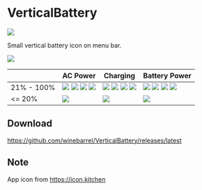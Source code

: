 # VerticalBattery

[![](https://github.com/user-attachments/assets/345761b5-7c46-4f3d-ad9c-382082110f05)](https://apps.apple.com/jp/app/verticalbattery/id6742373118)

Small vertical battery icon on menu bar.

![](https://github.com/user-attachments/assets/8e62aec2-05c7-412c-9c6e-0e6a7314477a)

| | AC Power | Charging | Battery Power |
| - | - | - | - |
| 21% - 100% | ![](https://github.com/user-attachments/assets/7958323d-14f3-45b3-a632-208d9eaa7619) ![](https://github.com/user-attachments/assets/4da987ac-4934-46c2-a32e-b8ed45a8c326) ![](https://github.com/user-attachments/assets/f0945698-d8e3-4772-861a-682965640832) ![](https://github.com/user-attachments/assets/e2d925a7-087d-4b4f-b0b2-956bd67eeb50) | ![](https://github.com/user-attachments/assets/02db0a40-a4a6-41ab-856e-a1018ab2db27) ![](https://github.com/user-attachments/assets/be90752b-fc46-4f77-a1b2-32e52e42d07a) ![](https://github.com/user-attachments/assets/22f2b4ab-45b4-45f5-9bfb-b79550418b47) ![](https://github.com/user-attachments/assets/046e761b-65b7-4ad4-ba55-88d1c5fc47ef) | ![](https://github.com/user-attachments/assets/6becc891-4def-47dd-93b3-2bca1ee4f528) ![](https://github.com/user-attachments/assets/2f400408-edeb-4152-92a2-0ae89b4f4b28) ![](https://github.com/user-attachments/assets/cc237553-7f06-4271-bda8-1dcc6f062dbd) ![](https://github.com/user-attachments/assets/32f9961c-11bc-43e0-9342-61c12edf6c0b) |
| <= 20% | ![](https://github.com/user-attachments/assets/4362d361-2984-45b2-a414-7f333324dfc7) | ![](https://github.com/user-attachments/assets/3e1047b9-7829-4bc7-b6cb-ab81e3187317) | ![](https://github.com/user-attachments/assets/1b12605b-bf84-4a8c-a96e-a7dd9df48b78) |

## Download

https://github.com/winebarrel/VerticalBattery/releases/latest

## Note

App icon from https://icon.kitchen

